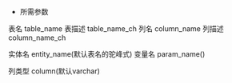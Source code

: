 - 所需参数

表名 table_name
表描述 table_name_ch
列名 column_name
列描述 column_name_ch

实体名 entity_name(默认表名的驼峰式)
变量名 param_name()

列类型 column(默认varchar)
